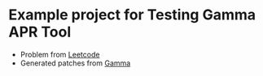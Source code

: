 # Example project for Testing Gamma APR Tool

- Problem from [Leetcode](https://leetcode.com/problems/remove-duplicates-from-sorted-array-ii)
- Generated patches from [Gamma](https://github.com/iSEngLab/GAMMA)
